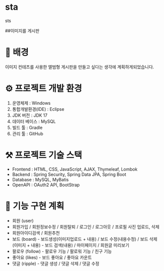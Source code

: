 # sta
sts

##이미지를 게시판

# 🧐 배경
이미지 컨테츠를 사용한 앨범형 게시판을 만들고 싶다는 생각에 계획하게되었습니다.

# ⚙️ 프로젝트 개발 환경
1. 운영체제 : Windows
2. 통합개발환경(IDE) : Eclipse
3. JDK 버전 : JDK 17
4. 데이터 베이스 : MySQL
5. 빌드 툴 : Gradle
6. 관리 툴 : GitHub

# ⚒️ 프로젝트 기술 스택
- Frontend : HTML, CSS, JavaScript, AJAX, Thymeleaf, Lombok
- Backend :  Spring Security, Spring Data JPA, Spring Boot
- Database : MySQL, MyBatis
- OpenAPI : OAuth2 API, BootStrap

# 📜 기능 구현 계획
- 회원 (user)
- 회원가입 / 회원정보수정 / 회원탈퇴 / 로그인 / 로그아웃 / 프로필 사진 업로드, 삭제
- 회원아이디검색 / 회원추천
- 보드 (board)
      - 보드생성(이미지업로드 + 내용) / 보드 수정(내용수정) / 보드 삭제(이미지 + 내용)
      - 보드 검색(내용) / 마이페이지 / 회원글 미리보기
- 팔로우 (follow)
      - 팔로우 기능 / 팔로워 기능 / 친구 기능
- 좋아요 (likes)
      - 보드 좋아요 / 좋아요 카운트
- 댓글 (ripple)
      - 댓글 생성 / 댓글 삭제 / 댓글 수정
